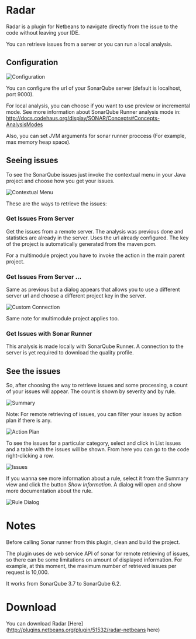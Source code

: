 # Radar

Radar is a plugin for Netbeans to navigate directly from the issue to the code without leaving your IDE.

You can retrieve issues from a server or you can run a local analysis.

## Configuration

![Configuration](src/docs/images/configuration.png)

You can configure the url of your SonarQube server (default is localhost, port 9000).

For local analysis, you can choose if you want to use preview or incremental mode. See more information about SonarQube Runner analysis mode in: http://docs.codehaus.org/display/SONAR/Concepts#Concepts-AnalysisModes

Also, you can set JVM arguments for sonar runner proccess (For example, max memory heap space).

## Seeing issues

To see the SonarQube issues just invoke the contextual menu in your Java project and choose how you get your issues. 

![Contextual Menu](src/docs/images/contextMenu.png)

These are the ways to retrieve the issues:

### Get Issues From Server

Get the issues from a remote server. The analysis was previous done and statistics are already in the server. Uses the url already configured.
The key of the project is automatically generated from the maven pom.

For a multimodule project you have to invoke the action in the main parent project.

### Get Issues From Server ...

Same as previous but a dialog appears that allows you to use a different server url and choose a different project key in the server.

![Custom Connection](src/docs/images/custom.png)

Same note for multimodule project applies too.

### Get Issues with Sonar Runner

This analysis is made locally with SonarQube Runner. A connection to the server is yet required to download the quality profile.

## See the issues

So, after choosing the way to retrieve issues and some processing, a count of your issues will appear. The count is shown by severity and by rule.

![Summary](src/docs/images/summary.png)

Note: For remote retrieving of issues, you can filter your issues by action plan if there is any.

![Action Plan](src/docs/images/actionPlan.png)

To see the issues for a particular category, select and click in List issues and a table with the issues will be shown. From here you can go to the code 
right-clicking a row.

![Issues](src/docs/images/issues.png)

If you wanna see more information about a rule, select it from the Summary view and click the button *Show Information*. A dialog will open and show more documentation about the rule.

![Rule Dialog](src/docs/images/ruleDialog.png)

# Notes

Before calling Sonar runner from this plugin, clean and build the project.

The plugin uses de web service API of sonar for remote retrieving of issues, so there can be some limitations on amount of displayed information. For example, at this moment, the maximum number of retrieved issues per request is 10,000.

It works from SonarQube 3.7 to SonarQube 6.2.

# Download

You can download Radar [Here](http://plugins.netbeans.org/plugin/51532/radar-netbeans here)
